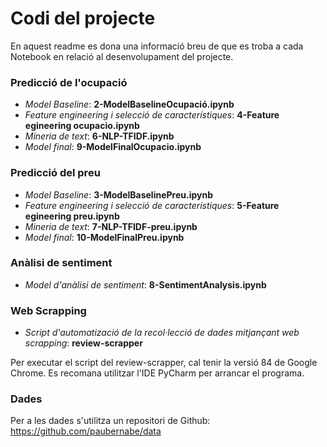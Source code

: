 # Codi del projecte

En aquest readme es dona una informació breu de que es troba a cada Notebook en relació al desenvolupament del projecte.

### Predicció de l'ocupació

- *Model Baseline*: **2-ModelBaselineOcupació.ipynb** 
- *Feature engineering i selecció de característiques*: **4-Feature egineering ocupacio.ipynb**
- *Mineria de text*: **6-NLP-TFIDF.ipynb**
- *Model final*: **9-ModelFinalOcupacio.ipynb**

### Predicció del preu 

- *Model Baseline*: **3-ModelBaselinePreu.ipynb** 
- *Feature engineering i selecció de característiques*: **5-Feature egineering preu.ipynb**
- *Mineria de text*: **7-NLP-TFIDF-preu.ipynb**
- *Model final*: **10-ModelFinalPreu.ipynb**

### Anàlisi de sentiment

- *Model d'anàlisi de sentiment*: **8-SentimentAnalysis.ipynb**

### Web Scrapping

- *Script d'automatizació de la recol·lecció de dades mitjançant web scrapping*: **review-scrapper** 

Per executar el script del review-scrapper, cal tenir la versió 84 de Google Chrome. Es recomana utilitzar l'IDE PyCharm per arrancar el programa.

### Dades

Per a les dades s'utilitza un repositori de Github: https://github.com/paubernabe/data
